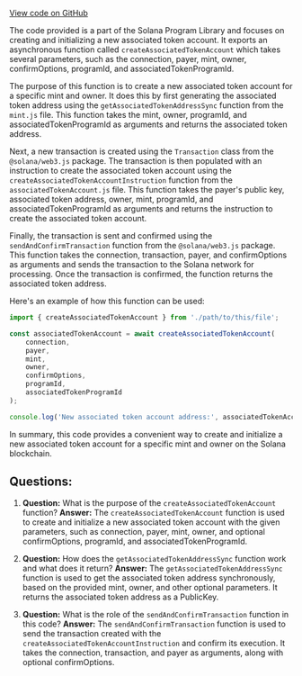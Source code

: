 [View code on GitHub](https://github.com/solana-labs/solana-program-library/token/js/src/actions/createAssociatedTokenAccount.ts)

The code provided is a part of the Solana Program Library and focuses on creating and initializing a new associated token account. It exports an asynchronous function called `createAssociatedTokenAccount` which takes several parameters, such as the connection, payer, mint, owner, confirmOptions, programId, and associatedTokenProgramId.

The purpose of this function is to create a new associated token account for a specific mint and owner. It does this by first generating the associated token address using the `getAssociatedTokenAddressSync` function from the `mint.js` file. This function takes the mint, owner, programId, and associatedTokenProgramId as arguments and returns the associated token address.

Next, a new transaction is created using the `Transaction` class from the `@solana/web3.js` package. The transaction is then populated with an instruction to create the associated token account using the `createAssociatedTokenAccountInstruction` function from the `associatedTokenAccount.js` file. This function takes the payer's public key, associated token address, owner, mint, programId, and associatedTokenProgramId as arguments and returns the instruction to create the associated token account.

Finally, the transaction is sent and confirmed using the `sendAndConfirmTransaction` function from the `@solana/web3.js` package. This function takes the connection, transaction, payer, and confirmOptions as arguments and sends the transaction to the Solana network for processing. Once the transaction is confirmed, the function returns the associated token address.

Here's an example of how this function can be used:

```javascript
import { createAssociatedTokenAccount } from './path/to/this/file';

const associatedTokenAccount = await createAssociatedTokenAccount(
    connection,
    payer,
    mint,
    owner,
    confirmOptions,
    programId,
    associatedTokenProgramId
);

console.log('New associated token account address:', associatedTokenAccount.toBase58());
```

In summary, this code provides a convenient way to create and initialize a new associated token account for a specific mint and owner on the Solana blockchain.
## Questions: 
 1. **Question:** What is the purpose of the `createAssociatedTokenAccount` function?
   **Answer:** The `createAssociatedTokenAccount` function is used to create and initialize a new associated token account with the given parameters, such as connection, payer, mint, owner, and optional confirmOptions, programId, and associatedTokenProgramId.

2. **Question:** How does the `getAssociatedTokenAddressSync` function work and what does it return?
   **Answer:** The `getAssociatedTokenAddressSync` function is used to get the associated token address synchronously, based on the provided mint, owner, and other optional parameters. It returns the associated token address as a PublicKey.

3. **Question:** What is the role of the `sendAndConfirmTransaction` function in this code?
   **Answer:** The `sendAndConfirmTransaction` function is used to send the transaction created with the `createAssociatedTokenAccountInstruction` and confirm its execution. It takes the connection, transaction, and payer as arguments, along with optional confirmOptions.